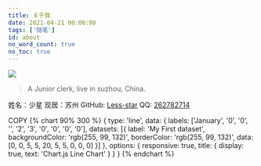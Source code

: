 ```yaml
---
title: 关于我
date: 2021-04-21 00:00:00
tags: ['随笔']
id: about
no_word_count: true
no_toc: true
---
```


![](https://cdn.jsdelivr.net/gh/Less-star/image-host/img/favicon.png)

> A Junior clerk, live in suzhou, China.

姓名：少星
现居：苏州
GitHub: [Less-star](https://github.com/Less-star)
QQ: [262782714](http://wpa.qq.com/msgrd?v=3&uin=262782714&site=qq&menu=yes)

COPY
{% chart 90% 300 %}
    {
    type: 'line',
    data: {
    labels: ['January', '0', '0', '', '2', '3', '0', '0', '0', '0'],
    datasets: [{
        label: 'My First dataset',
        backgroundColor: 'rgb(255, 99, 132)',
        borderColor: 'rgb(255, 99, 132)',
        data: [0, 0, 5, 5, 20, 5, 5, 0, 0, 0]
        }]
    },
    options: {
        responsive: true,
        title: {
        display: true,
        text: 'Chart.js Line Chart'
        }
    }
}
{% endchart %}

